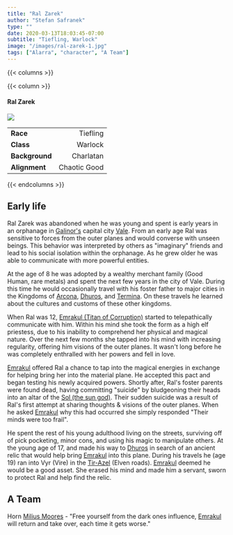```yaml
---
title: "Ral Zarek"
author: "Stefan Safranek"
type: ""
date: 2020-03-13T18:03:45-07:00
subtitle: "Tiefling, Warlock"
image: "/images/ral-zarek-1.jpg"
tags: ["Alarra", "character", "A Team"]
---
```


{{< columns >}}


{{< column >}}

<div class="description-table">

#### Ral Zarek

<img src="/images/ral-zarek-1.jpg" class="portrait">

|                   |                       |
| ----------------- | ---------------------:|
| <b>Race</b>       | Tiefling	            |
| <b>Class</b>      | Warlock               |
| <b>Background</b> | Charlatan             |
| <b>Alignment</b>  | Chaotic Good          |

</div>

{{< endcolumns >}}


## Early life
Ral Zarek was abandoned when he was young and spent is early years in an orphanage in [Galinor's](/TODO) capital city [Vale](/TODO). From an early age Ral was sensitive to forces from the outer planes and would converse with unseen beings. This behavior was interpreted by others as "imaginary" friends and lead to his social isolation within the orphanage. As he grew older he was able to communicate with more powerful entities.

At the age of 8 he was adopted by a wealthy merchant family (Good Human, rare metals) and spent the next few years in the city of Vale. During this time he would occasionally travel with his foster father to major cities in the Kingdoms of [Arcona](/TODO), [Dhuros](/TODO), and [Termina](/TODO). On these travels he learned about the cultures and customs of these other kingdoms.

When Ral was 12, [Emrakul (Titan of Corruption)](/TODO) started to telepathically communicate with him. Within his mind she took the form as a high elf priestess, due to his inability to comprehend her physical and magical nature. Over the next few months she tapped into his mind with increasing regularity, offering him visions of the outer planes. It wasn't long before he was completely enthralled with her powers and fell in love.

[Emrakul](/TDO) offered Ral a chance to tap into the magical energies in exchange for helping bring her into the material plane. He accepted this pact and began testing his newly acquired powers. Shortly after, Ral's foster parents were found dead, having committing "suicide" by bludgeoning their heads into an altar of the [Sol (the sun god)](/TODO). Their sudden suicide was a result of Ral's first attempt at sharing thoughts & visions of the outer planes. When he asked [Emrakul](/TODO) why this had occurred she simply responded "Their minds were too frail".

He spent the rest of his young adulthood living on the streets, surviving off of pick pocketing, minor cons, and using his magic to manipulate others. At the young age of 17, and made his way to [Dhuros](/TODO) in search of an ancient relic that would help bring [Emrakul](/TODO) into this plane. During his travels he (age 19) ran into Vyr (Vire) in the [Tir-Azel](/TODO) (Elven roads). [Emrakul](/TODO) deemed he would be a good asset. She erased his mind and made him a servant, sworn to protect Ral and help find the relic.


## A Team
Horn
[Milius Moores](/TODO) - "Free yourself from the dark ones influence, [Emrakul](/TODO) will return and take over, each time it gets worse."
